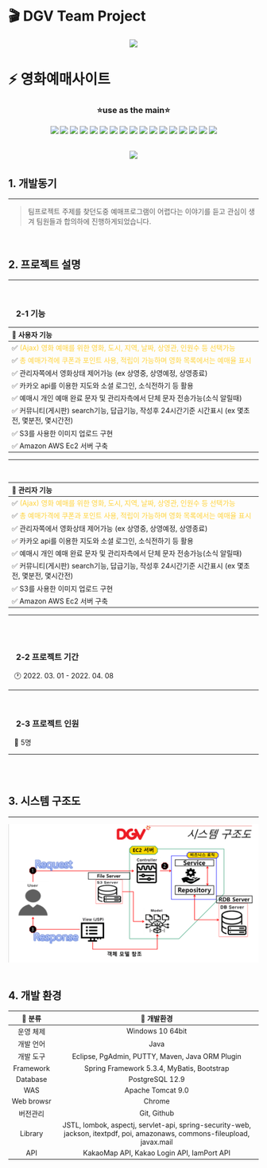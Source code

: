 # :clapper: DGV Team Project


<p align="center">
  <img src="https://capsule-render.vercel.app/api?type=Rounded&color=auto&height=300&section=header&text=DGV&fontSize=90"/>
</p>

# :zap: 영화예매사이트 


<h3 align="center">⭐use as the  main⭐</h3>

<div align="center">
  <img src="https://img.shields.io/badge/Java-007396?style=flat-square&logo=Java&logoColor=white" /> 
  <img src="https://img.shields.io/badge/JavaScript-F7DF1E?style=flat-square&logo=JavaScript&logoColor=white" /> 
  <img src="https://img.shields.io/badge/CSS-1572B6?style=flat-square&logo=CSS3&logoColor=white" />
  <img src="https://img.shields.io/badge/jQuery-0769AD?style=flat-square&logo=jQuery&logoColor=white" /> 
  <img src="https://img.shields.io/badge/AmazonAWS-232F3E?style=flat-square&logo=AmazonAWS&logoColor=white" /> 
  <img src="https://img.shields.io/badge/AmazonS3-569A31?style=flat-square&logo=AmazonS3&logoColor=white" /> 
  <img src="https://img.shields.io/badge/EclipseIDE-2C2255?style=flat-square&logo=EclipseIDE&logoColor=white" />
  <img src="https://img.shields.io/badge/Lodash-3492FF?style=flat-square&logo=Lodash&logoColor=white" />
  <img src="https://img.shields.io/badge/Swiper-6332F6?style=flat-square&logo=Swiper&logoColor=white" />
  <img src="https://img.shields.io/badge/Adobe Photoshop-31A8FF?style=flat-square&logo=Adobe Photoshop&logoColor=white" />
  <img src="https://img.shields.io/badge/Bootstrap-7952B3?style=flat-square&logo=Bootstrap&logoColor=white" />
  <img src="https://img.shields.io/badge/Spring-6DB33F?style=flat-square&logo=Spring&logoColor=white" />
  <img src="https://img.shields.io/badge/Apache Tomcat-F8DC75?style=flat-square&logo=Apache Tomcat&logoColor=white" />
  <img src="https://img.shields.io/badge/PostgreSQL-4169E1?style=flat-square&logo=PostgreSQL&logoColor=white" />
  <img src="https://img.shields.io/badge/Git-F05032?style=flat-square&logo=Git&logoColor=white" />
  <img src="https://img.shields.io/badge/GitHub-181717?style=flat-square&logo=GitHub&logoColor=white" />
  <img src="https://img.shields.io/badge/gitignore.io-204ECF?style=flat-square&logo=gitignore.io&logoColor=white" />
</div>
<br>
<p align="center">
  <img src="https://hits.seeyoufarm.com/api/count/incr/badge.svg?url=https%3A%2F%2Fgithub.com%2FOH-Hyun-ji%2Fdgv%2Fhit-counter&count_bg=%23DFCB00&title_bg=%23DFCB00&icon=aerlingus.svg&icon_color=%2340FF01&title=hits&edge_flat=false" />
</p>

## 1. 개발동기
---
>팀프로젝트 주제를 찾던도중 예매프로그램이 어렵다는 이야기를 듣고 관심이 생겨 팀원들과 합의하에 진행하게되었습니다.

<br>

## 2. 프로젝트 설명
---
<br>

### &nbsp;&nbsp;&nbsp;&nbsp;2-1 기능


|:small_orange_diamond: 사용자 기능 |
|:----------|
|   :white_check_mark: <span style="color: #ffd33d">(Ajax) 영화 예매를 위한 영화, 도시, 지역, 날짜, 상영관, 인원수 등 선택가능 </span>
|   :white_check_mark: <span style="color: #ffd33d">총 예매가격에 쿠폰과 포인트 사용, 적립이 가능하며 영화 목록에서는 예매율    표시</span>| 
|   :white_check_mark: 관리자쪽에서 영화상태 제어가능 (ex 상영중, 상영예정, 상영종료)|
|   :white_check_mark: 카카오 api를 이용한 지도와 소셜 로그인, 소식전하기 등 활용|
|   :white_check_mark: 예매시 개인 예매 완료 문자 및 관리자측에서 단체 문자 전송가능(소식 알릴때)|
|   :white_check_mark: 커뮤니티(게시판) search기능, 답급기능, 작성후 24시간기준 시간표시 (ex 몇초전, 몇분전, 몇시간전)|
|   :white_check_mark: S3를 사용한 이미지 업로드 구현|
|   :white_check_mark: Amazon AWS Ec2 서버 구축 |

---
<br>


|:small_orange_diamond: 관리자 기능 |
|:----------|
|   :white_check_mark: <span style="color: #ffd33d">(Ajax) 영화 예매를 위한 영화, 도시, 지역, 날짜, 상영관, 인원수 등 선택가능 </span>
|   :white_check_mark: <span style="color: #ffd33d">총 예매가격에 쿠폰과 포인트 사용, 적립이 가능하며 영화 목록에서는 예매율    표시</span>| 
|   :white_check_mark: 관리자쪽에서 영화상태 제어가능 (ex 상영중, 상영예정, 상영종료)|
|   :white_check_mark: 카카오 api를 이용한 지도와 소셜 로그인, 소식전하기 등 활용|
|   :white_check_mark: 예매시 개인 예매 완료 문자 및 관리자측에서 단체 문자 전송가능(소식 알릴때)|
|   :white_check_mark: 커뮤니티(게시판) search기능, 답급기능, 작성후 24시간기준 시간표시 (ex 몇초전, 몇분전, 몇시간전)|
|   :white_check_mark: S3를 사용한 이미지 업로드 구현|
|   :white_check_mark: Amazon AWS Ec2 서버 구축 |

---
<br>
<br>

### &nbsp;&nbsp;&nbsp;&nbsp;2-2 프로젝트 기간

&nbsp;&nbsp; :clock1: 2022. 03. 01  - 2022. 04. 08 

---
<br>

### &nbsp;&nbsp;&nbsp;&nbsp;2-3 프로젝트 인원 

&nbsp;&nbsp; :gift_heart: 5명

---

<br>
<br>

## 3. 시스템 구조도
---

<img src="./src/main/webapp/resources/images/dgv_detail.png">

<br>
<br>

## 4. 개발 환경

| :small_blue_diamond: 분류   | :small_orange_diamond: 개발환경 |
|:--------------:|:--------------:|
| 운영 체제 | Windows 10 64bit |
| 개발 언어 | Java |
| 개발 도구 | Eclipse, PgAdmin, PUTTY, Maven, Java ORM Plugin |
| Framework | Spring Framework 5.3.4, MyBatis, Bootstrap |
| Database | PostgreSQL 12.9 |
| WAS | Apache Tomcat 9.0 |
| Web&nbsp;browsr | Chrome | 
| 버전관리 | Git, Github | 
| Library | JSTL, lombok, aspectj, servlet-api, spring-security-web, jackson, itextpdf, poi, amazonaws, commons-fileupload, javax.mail |
| API | KakaoMap API, Kakao Login API, IamPort API | 

<br>
<br>
<br>


